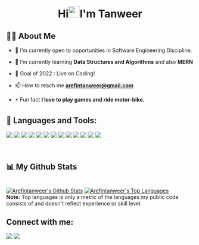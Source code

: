 <h1 align="center">Hi<img src="https://raw.githubusercontent.com/MartinHeinz/MartinHeinz/master/wave.gif" width="30px">I'm Tanweer</h1>

## 🙋‍♂️ About Me

- 🔭 I’m currently open to opportunities in Software Engineering Discipline.

- 🌱 I’m currently learning **Data Structures and Algorithms** and also **MERN**

- 👯 Goal of 2022 : Live on Coding!

- 📫 How to reach me **arefintanweer@gmail.com**

- ⚡ Fun fact **I love to play games and ride motor-bike.**

## 🚀 Languages and Tools:

<p align="left"> 
    <img src="https://img.icons8.com/color/48/000000/visual-studio-code-2019.png"/>
    <img src="https://img.icons8.com/color/48/000000/html-5--v1.png"/>
    <img src="https://img.icons8.com/color/48/000000/css3.png"/>
    <img src="https://img.icons8.com/color/48/000000/bootstrap.png"/>
    <img src="https://img.icons8.com/color/48/000000/javascript--v1.png"/>
    <img src="https://img.icons8.com/officel/40/000000/react.png"/>
    <img src="https://img.icons8.com/color/48/000000/mongodb.png"/>
    <img src="https://img.icons8.com/color/50/000000/nodejs.png"/>
    <img src="https://img.icons8.com/color/48/000000/python--v1.png"/>
    <img src="https://img.icons8.com/external-outline-juicy-fish/60/000000/external-sql-coding-and-development-outline-outline-juicy-fish.png"/>
    <img src="https://img.icons8.com/color/48/000000/git.png"/>
    <img src="https://img.icons8.com/color/48/000000/golang.png"/>
    <img src="https://img.icons8.com/ios-filled/50/000000/github.png"/>
    
</p>

<!-- [![React Badge](https://img.shields.io/badge/-React-61DBFB?style=for-the-badge&labelColor=black&logo=react&logoColor=61DBFB)](#)  [![Javascript Badge](https://img.shields.io/badge/-Javascript-F0DB4F?style=for-the-badge&labelColor=black&logo=javascript&logoColor=F0DB4F)](#) [![Typescript Badge](https://img.shields.io/badge/-Typescript-007acc?style=for-the-badge&labelColor=black&logo=typescript&logoColor=007acc)](#) [![Nodejs Badge](https://img.shields.io/badge/-Nodejs-3C873A?style=for-the-badge&labelColor=black&logo=node.js&logoColor=3C873A)](#) [![GraphQL Badge](https://img.shields.io/badge/-GraphQl-e535ab?style=for-the-badge&labelColor=black&logo=node.js&logoColor=e535ab)](#) -->
<br/>

## 📊 My Github Stats

  <br/>
    <a href="https://github.com/Arefintanweer/github-readme-stats"><img alt="Arefintanweer's Github Stats" src="https://github-readme-stats.vercel.app/api?username=Arefintanweer&show_icons=true&count_private=true&theme=react&hide_border=true&bg_color=0D1117" /></a>
  <a href="https://github.com/Arefintanweer/github-readme-stats"><img alt="Arefintanweer's Top Languages" src="https://github-readme-stats.vercel.app/api/top-langs/?username=Arefintanweer&langs_count=8&count_private=true&layout=compact&theme=react&hide_border=true&bg_color=0D1117" /></a>
  <br/>
  <b>Note:</b> Top languages is only a metric of the languages my public code consists of and doesn't reflect experience or skill level.

## Connect with me:

<p align="left">

<a href = "https://www.linkedin.com/in/s-s-arefin-tanweer/"><img src="https://img.icons8.com/fluent/48/000000/linkedin.png"/></a>
<a href = "https://twitter.com/Tanw33R"><img src="https://img.icons8.com/fluent/48/000000/twitter.png"/></a>

</p>

